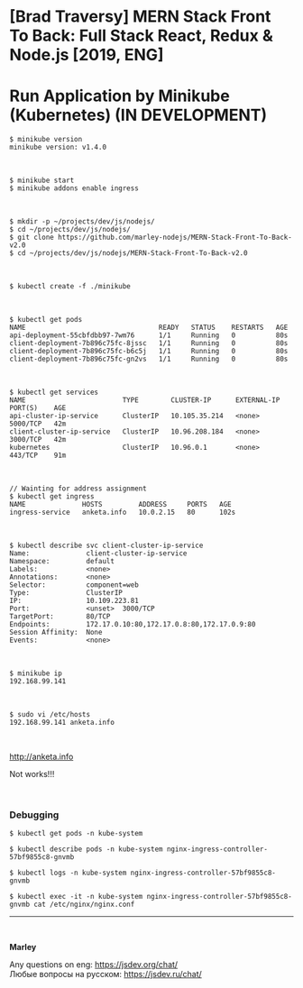 # [Brad Traversy] MERN Stack Front To Back: Full Stack React, Redux &amp; Node.js [2019, ENG]

# Run Application by Minikube (Kubernetes) (IN DEVELOPMENT)

    $ minikube version
    minikube version: v1.4.0

<br/>

    $ minikube start
    $ minikube addons enable ingress

<br/>

    $ mkdir -p ~/projects/dev/js/nodejs/
    $ cd ~/projects/dev/js/nodejs/
    $ git clone https://github.com/marley-nodejs/MERN-Stack-Front-To-Back-v2.0
    $ cd ~/projects/dev/js/nodejs/MERN-Stack-Front-To-Back-v2.0

<br/>

    $ kubectl create -f ./minikube

<br/>

    $ kubectl get pods
    NAME                                 READY   STATUS    RESTARTS   AGE
    api-deployment-55cbfdbb97-7wm76      1/1     Running   0          80s
    client-deployment-7b896c75fc-8jssc   1/1     Running   0          80s
    client-deployment-7b896c75fc-b6c5j   1/1     Running   0          80s
    client-deployment-7b896c75fc-gn2vs   1/1     Running   0          80s

<br/>

    $ kubectl get services
    NAME                        TYPE        CLUSTER-IP      EXTERNAL-IP   PORT(S)    AGE
    api-cluster-ip-service      ClusterIP   10.105.35.214   <none>        5000/TCP   42m
    client-cluster-ip-service   ClusterIP   10.96.208.184   <none>        3000/TCP   42m
    kubernetes                  ClusterIP   10.96.0.1       <none>        443/TCP    91m

<br/>

    // Wainting for address assignment
    $ kubectl get ingress
    NAME              HOSTS         ADDRESS     PORTS   AGE
    ingress-service   anketa.info   10.0.2.15   80      102s

<br/>

    $ kubectl describe svc client-cluster-ip-service
    Name:              client-cluster-ip-service
    Namespace:         default
    Labels:            <none>
    Annotations:       <none>
    Selector:          component=web
    Type:              ClusterIP
    IP:                10.109.223.81
    Port:              <unset>  3000/TCP
    TargetPort:        80/TCP
    Endpoints:         172.17.0.10:80,172.17.0.8:80,172.17.0.9:80
    Session Affinity:  None
    Events:            <none>

<br/>

    $ minikube ip
    192.168.99.141

<br/>

    $ sudo vi /etc/hosts
    192.168.99.141 anketa.info

<br/>

http://anketa.info

Not works!!!

<br/>

### Debugging

    $ kubectl get pods -n kube-system

    $ kubectl describe pods -n kube-system nginx-ingress-controller-57bf9855c8-gnvmb

    $ kubectl logs -n kube-system nginx-ingress-controller-57bf9855c8-gnvmb

    $ kubectl exec -it -n kube-system nginx-ingress-controller-57bf9855c8-gnvmb cat /etc/nginx/nginx.conf

---

<br/>

**Marley**

Any questions on eng: https://jsdev.org/chat/  
Любые вопросы на русском: https://jsdev.ru/chat/